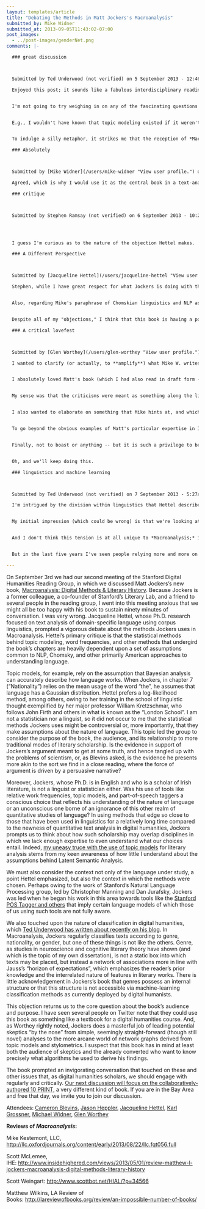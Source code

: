 ```yaml
---
layout: templates/article
title: "Debating the Methods in Matt Jockers's Macroanalysis"
submitted_by: Mike Widner
submitted_at: 2013-09-05T11:43:02-07:00
post_images:
  - ../post-images/genderNet.png
comments: |-

  ### great discussion



  Submitted by Ted Underwood (not verified) on 5 September 2013 - 12:46pm 

  Enjoyed this post; it sounds like a fabulous interdisciplinary reading group, with a mixture of talents that ensured y'all could hold *Macroanalysis* to a very high standard.


  I'm not going to try weighing in on any of the fascinating questions here; they're good questions, and I haven't made my mind up yet about most of them. But I just want to briefly bring out something that's implicit here -- and in Matt Wilkens' excellent review in LARB -- which is that Jockers has raised the bar for this whole area of discussion. In fact, "raised the bar" might be an understatement, because five years ago I don't recall this particular bar existing.


  E.g., I wouldn't have known that topic modeling existed if it weren't for Matt. And more broadly, it's worth pausing to remark the novelty of the whole notion that literary historians are going to have to have a conversation about corpus linguistics, computational linguistic models, and different theories of statistics. Those are absolutely appropriate standards for this book. But they're not standards that, four years ago, I could have imagined we'd be discussing.


  To indulge a silly metaphor, it strikes me that the reception of *Macroanalysis* is sort of analogous to a sonic boom, where the speed of an object's own motion creates a wave that builds up right ahead of it and becomes the resistance it has to overcome. I'm not sure that my physics is quite accurate there, but you see what I mean.

  ### Absolutely



  Submitted by [Mike Widner](/users/mike-widner "View user profile.") on 5 September 2013 - 6:25pm 

  Agreed, which is why I would use it as the central book in a text-analysis course if I were to teach one. I loved the book for how it provides a model for this type of work in what, as far as I can tell, is an entirely new way; I haven't seen anything on this topic that even approaches the level of detail, sophistication, and clarity that Matt provides. The way the book edges up to so many disciplines is one of its strongest points, in my opinion, but also one that can open it up to these sorts of critiques. Or, to frame it differently, the book's importance also rests in the way it can force us to consider all these different disciplines, to show how they are increasingly connected. To use a different metaphor, it's as if the book wrenches open a door that was, previously, only barely ajar.

  ### critique



  Submitted by Stephen Ramsay (not verified) on 6 September 2013 - 10:22am 

   


  I guess I'm curious as to the nature of the objection Hettel makes.  Is it that Jockers is not laying bare his assumptions, or that his assumptions are incorrect?  I also wonder at the contention that Chomskian linguistics and NLP somehow constitute a united set of "American methods."  Chomsky has repeatedly criticized NLP--and the use of statistical methods in general--as constituting only a weak "engineering success."

  ### A Different Perspective



  Submitted by [Jacqueline Hettel](/users/jacqueline-hettel "View user profile.") on 6 September 2013 - 12:17pm 

  Stephen, while I have great respect for what Jockers is doing with this book (in fact, I was constantly finding myself saying, "Yes, exactly!" through the end of Chapter 3, I would say that my objection is a mixed bag of what you describe. Yes, I do wish that he would make explicit his assumptions, while also acknowledging that there is an alternative text analysis methodology with its own statistical implications. And yes, personally, I think that the language he is analyzing would benefit from thsoe alternative approaches. Furthermore, his economics metaphor is much more in line with the perspective of language behaving as a complex system and that language production behaves logarithmically.


  Also, regarding Mike's paraphrase of Chomskian linguistics and NLP as being "American Methods," that was something presented in opposition to the London School. And yes, while Chomsky has repeatedly criticized NLP, NLP's approaches are rooted in generative linguistic assumptions. 


  Despite all of my "objections," I think that this book is having a positive impact. Primarily, Matt's book has enabled us to start having these conversations and to realize that there are different ways to perform this kind of litereary analysis.

  ### A critical lovefest



  Submitted by [Glen Worthey](/users/glen-worthey "View user profile.") on 6 September 2013 - 11:49am 

  I wanted to clarify (or actually, to **amplify**) what Mike W. writes about our truly outstanding discussion of *Macroanalysis*: what struck me wasn't so much that the debate was critical in some overwhelmingly negative way, but rather that that it was rigorous, lively, engaging, and definitely sustainable for our 90-minute discussion (and more).  It could have been just a boring old lovefest for our good old friend's great new book.  But we went way, way beyond that.


  I absolutely loved Matt's book (which I had also read in draft form -- as someone snarked in the discussion, my favorite part was seeing my name in the acknowledgements! which I cannot deny!).  But as Mike points out, love for the book extended beyond the merely personal.  I should let the critics speak for themselves, but I can report that even those with the deepest objections seemed to have an immense admiration for the book: for its tone, its sense of mission, its "raising the bar" of discussion (or maybe even revealing the bar to us), as Underwood and Wilkins write.  


  My sense was that the criticisms were meant as something along the lines of: it would be a shame if such an important book's reception were to suffer because some  strident Firthian shot holes in some inherent statistical or linguistic assumption that had gone unacknowledged.  (Again, I won't attempt to respond to Ramsay's great question, or to paraphrase the critiques, which are rather beyond my ken -- although I think Mike does an outstanding job of that here.)


  I also wanted to elaborate on something that Mike hints at, and which strikes me as an extremely important contribution of *Macroanalysis*: its stunning combination of new (and newish) methodologies and practices (still very much up for debate, criticism, clarification, reification, etc.) with real, deep literary-critical and literary-historical knowledge.  (I'm not saying we lack such people in the DH community -- on the contrary! -- but only that Matt in this book is a particularly good example.)  


  To go beyond the obvious examples of Matt's particular expertise in Irish and Irish-American lit, I thought his embrace and reading of the Russian Formalists through a DH lens (and vice versa) was remarkably sophisticated, and really without compare in our literature.  (In previous DH work there has of course been a little Russian Formalist name-checking here and there, but nothing like this.)  Matt and I have talked about this topic quite a lot over the years, so I surely have a skewed and personally-inflected view -- but I continue to find this aspect of his work a true inspiration.


  Finally, not to boast or anything -- but it is such a privilege to be in the same room with these colleagues (many of them still very new to the profession), talking about the work of one of very own!  Only about half of us Stanford DHers were able to make it to this particular discussion; I'm sure things would have been even livelier with more.  But it was great, great, great.  


  Oh, and we'll keep doing this.

  ### linguistics and machine learning



  Submitted by Ted Underwood (not verified) on 7 September 2013 - 5:27am 

  I'm intrigued by the division within linguistics that Hettel describes; if there were a link to a blog post or something like that explaining it, I'd be interested in following up and learning more.


  My initial impression (which could be wrong) is that we're looking at a tension that isn't purely *within* linguistics, but also involves disciplines like machine learning.


  And I don't think this tension is at all unique to *Macroanalysis;* it's a broader story about the history of humanistic text mining. I first got into text mining through MONK, which I suspect was heavily shaped by corpus linguistics; log-likelihood was at that point our default way of assessing relative overrepresentation and identifying the characteristic vocabulary of a particular corpus.


  But in the last five years I've seen people relying more and more on machine learning methods (e.g. training classification models and evaluating the utility of words as features in those models, which is what happens ultimately in Chapter 7 of *Macroanalysis.*)I've also been moving in that direction myself, although I still read corpus linguistics. It's helpful to be reminded that this could be a controversial move; that's a tension I'll want to acknowledge. But I think it's vital that humanists not be timid here. Often we're going to have to take a stand in debates between other disciplines. There's just no way for us to say, "well, I'm not a linguist or a statistician, so I'll outsource these questions to the experts." There are always multiple disagreeing experts, so ultimately it's on us to decide which methods are more useful in our research.

---
```


On September 3rd we had our second meeting of the Stanford Digital Humanities Reading Group, in which we discussed Matt Jockers’s new book, [Macroanalysis: Digital Methods & Literary History](http://www.amazon.com/Macroanalysis-Digital-Methods-Literary-Humanities/dp/0252079078). Because Jockers is a former colleague, a co-founder of Stanford’s Literary Lab, and a friend to several people in the reading group, I went into this meeting anxious that we might all be too happy with his book to sustain ninety minutes of conversation. I was very wrong. Jacqueline Hettel, whose Ph.D. research focused on text analysis of domain-specific language using corpus linguistics, prompted a vigorous debate about the methods Jockers uses in Macroanalysis. Hettel’s primary critique is that the statistical methods behind topic modeling, word frequencies, and other methods that undergird the book’s chapters are heavily dependent upon a set of assumptions common to NLP, Chomsky, and other primarily American approaches to understanding language.


Topic models, for example, rely on the assumption that Bayesian analysis can accurately describe how language works. When Jockers, in chapter 7 (“Nationality”) relies on the mean usage of the word “the”, he assumes that language has a Gaussian distribution. Hettel prefers a log-likelihood method, among others, owing to her training in the school of linguistic thought exemplified by her major professor William Kretzschmar, who follows John Firth and others in what is known as the “London School”. I am not a statistician nor a linguist, so it did not occur to me that the statistical methods Jockers uses might be controversial or, more importantly, that they make assumptions about the nature of language. This topic led the group to consider the purpose of the book, the audience, and its relationship to more traditional modes of literary scholarship. Is the evidence in support of Jockers’s argument meant to get at some truth, and hence tangled up with the problems of scientism, or, as Blevins asked, is the evidence he presents more akin to the sort we find in a close reading, where the force of argument is driven by a persuasive narrative?


Moreover, Jockers, whose Ph.D. is in English and who is a scholar of Irish literature, is not a linguist or statistician either. Was his use of tools like relative work frequencies, topic models, and part-of-speech taggers a conscious choice that reflects his understanding of the nature of language or an unconscious one borne of an ignorance of this other realm of quantitative studies of language? In using methods that edge so close to those that have been used in linguistics for a relatively long time compared to the newness of quantitative text analysis in digital humanities, Jockers prompts us to think about how such scholarship may overlap disciplines in which we lack enough expertise to even understand what our choices entail. Indeed, [my uneasy truce with the use of topic models](https://people.stanford.edu/widner/content/animal-vegetable-topic-model-or-how-i-learned-stop-worrying-and-love-algorithm) for literary analysis stems from my keen awareness of how little I understand about the assumptions behind Latent Semantic Analysis.


We must also consider the context not only of the language under study, a point Hettel emphasized, but also the context in which the methods were chosen. Perhaps owing to the work of Stanford’s Natural Language Processing group, led by Christopher Manning and Dan Jurafsky, Jockers was led when he began his work in this area towards tools like the [Stanford POS Tagger and others](http://nlp.stanford.edu/software/index.shtml) that imply certain language models of which those of us using such tools are not fully aware.


We also touched upon the nature of classification in digital humanities, which [Ted Underwood has written about recently on his blog](http://tedunderwood.com/2013/08/18/a-kind-of-skepticism-that-humanists-shouldnt-give-up/). In Macroanalysis, Jockers regularly classifies texts according to genre, nationality, or gender, but one of these things is not like the others. Genre, as studies in neuroscience and cognitive literary theory have shown (and which is the topic of my own dissertation), is not a static box into which texts may be placed, but instead a network of associations more in line with Jauss’s “horizon of expectations”, which emphasizes the reader’s prior knowledge and the interrelated nature of features in literary works. There is little acknowledgement in Jockers’s book that genres possess an internal structure or that this structure is not accessible via machine-learning classification methods as currently deployed by digital humanists.


This objection returns us to the core question about the book’s audience and purpose. I have seen several people on Twitter note that they could use this book as something like a textbook for a digital humanities course. And, as Worthey rightly noted, Jockers does a masterful job of leading potential skeptics “by the nose” from simple, seemingly straight-forward (though still novel) analyses to the more arcane world of network graphs derived from topic models and stylometrics. I suspect that this book has in mind at least both the audience of skeptics and the already converted who want to know precisely what algorithms he used to derive his findings.


The book prompted an invigorating conversation that touched on these and other issues that, as digital humanities scholars, we should engage with regularly and critically. [Our next discussion will focus on the collaboratively-authored 10 PRINT](/dh-reading-10-print), a very different kind of book. If you are in the Bay Area and free that day, we invite you to join our discussion.


Attendees: [Cameron Blevins](http://www.cameronblevins.org/), [Jason Heppler](https://jasonheppler.org/), [Jacqueline Hettel](http://www.jacquelinehettel.com/), [Karl Grossner](http://kgeographer.com/wp/), [Michael Widner](https://people.stanford.edu/widner/), [Glen Worthey](https://twitter.com/gworthey)


**Reviews of *Macroanalysis*:**


Mike Kestemont, LLC, <http://llc.oxfordjournals.org/content/early/2013/08/22/llc.fqt056.full>


Scott McLemee, IHE: <http://www.insidehighered.com/views/2013/05/01/review-matthew-l-jockers-macroanalysis-digital-methods-literary-history>


Scott Weingart: <http://www.scottbot.net/HIAL/?p=34566>


Matthew Wilkins, LA Review of Books: <http://lareviewofbooks.org/review/an-impossible-number-of-books/>


